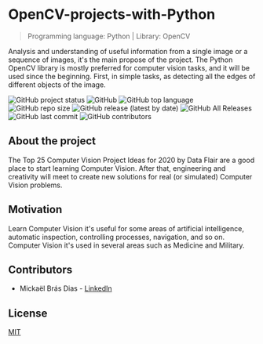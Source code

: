 # OpenCV-projects-with-Python

> Programming language: Python | Library: OpenCV

Analysis and understanding of useful information from a single image or a sequence of images, it's the main propose of the project. 
The Python OpenCV library is mostly preferred for computer vision tasks, and it will be used since the beginning. First, in simple tasks, as detecting all the edges of different objects of the image.

![GitHub project status](https://img.shields.io/badge/status-Development-yellow)
![GitHub](https://img.shields.io/github/license/mickael-bdias/OpenCV-projects-with-Python)
![GitHub top language](https://img.shields.io/github/languages/top/mickael-bdias/OpenCV-projects-with-Python)
![GitHub repo size](https://img.shields.io/github/repo-size/mickael-bdias/OpenCV-projects-with-Python)
![GitHub release (latest by date)](https://img.shields.io/github/v/release/mickael-bdias/OpenCV-projects-with-Python)
![GitHub All Releases](https://img.shields.io/github/downloads/mickael-bdias/OpenCV-projects-with-Python/total)
![GitHub last commit](https://img.shields.io/github/last-commit/mickael-bdias/OpenCV-projects-with-Python)
![GitHub contributors](https://img.shields.io/github/contributors/mickael-bdias/OpenCV-projects-with-Python)

## About the project

The Top 25 Computer Vision Project Ideas for 2020 by Data Flair are a good place to start learning Computer Vision. 
After that, engineering and creativity will meet to create new solutions for real (or simulated) Computer Vision problems.

## Motivation

Learn Computer Vision it's useful for some areas of artificial intelligence, automatic inspection, controlling processes, navigation, and so on. 
Computer Vision it's used in several areas such as Medicine and Military.

## Contributors

+ Mickaël Brás Dias - [LinkedIn](https://www.linkedin.com/in/mickaelbdias/)

## License
[MIT](http://opensource.org/licenses/mit-license.php)
